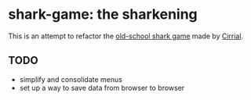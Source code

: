 # shark-game: the sharkening

This is an attempt to refactor the [old-school shark game](http://cirri.al/sharks/) made by [Cirrial](https://github.com/Cirrial/SharkGame).

## TODO
- simplify and consolidate menus
- set up a way to save data from browser to browser
